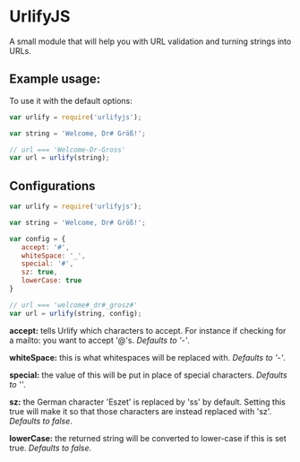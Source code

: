 # UrlifyJS

A small module that will help you with URL validation and turning strings into URLs.

## Example usage:

To use it with the default options:

```js
var urlify = require('urlifyjs');

var string = 'Welcome, Dr# Größ!';

// url === 'Welcome-Dr-Gross'
var url = urlify(string);
```
## Configurations

```js
var urlify = require('urlifyjs');

var string = 'Welcome, Dr# Größ!';

var config = {
   accept: '#',
   whiteSpace: '_',
   special: '#',
   sz: true,
   lowerCase: true
}

// url === 'welcome#_dr#_grosz#'
var url = urlify(string, config);
```

**accept:** tells Urlify which characters to accept. For instance if checking for a mailto: you want to accept '@'s. *Defaults to '-'*.

**whiteSpace:** this is what whitespaces will be replaced with. *Defaults to '-'*.

**special:** the value of this will be put in place of special characters. *Defaults to ''*.

**sz:** the German character 'Eszet' is replaced by 'ss' by default. Setting this true will make it so that those characters are instead replaced with 'sz'. *Defaults to false*.

**lowerCase:** the returned string will be converted to lower-case if this is set true. *Defaults to false*.
